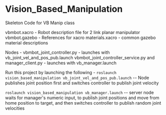 # Vision_Based_Manipulation
Skeleton Code for VB Manip class

vbmbot.xacro - Robot description file for 2 link planar manipulator 
vbmbot.gazebo - References for xacro
materials.xacro - common gazebo material descriptions

Nodes - 
vbmbot_joint_controller.py - launches with vb_joint_vel_and_pos_pub.launch
vbmbot_joint_controller_service.py and manager_client.py - launches with vb_manager.launch
 

Run this project by launching the following - 
`roslaunch vision_based_manipulation vb_joint_vel_and_pos_pub.launch`
-- Node publishes joint position first and switches controller to publish joint velocity

`roslaunch vision_based_manipulation vb_manager.launch`
-- server node waits for manager's numeric input, to publish joint positions and move from home position to target, and then switches controller to publish random joint velocities
